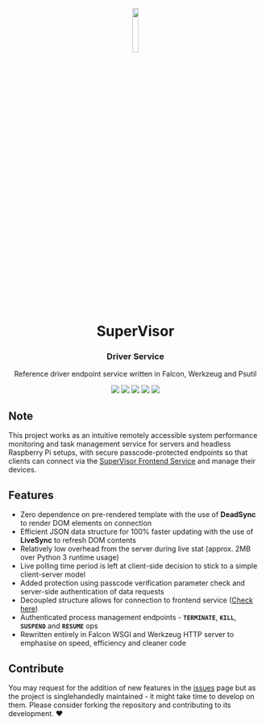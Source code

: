 <p align="center">
  <img width="15%" src="https://github.com/t0xic0der/supervisor-frontend-service/blob/initial-documentation/pictures/mainicon.svg" />
</p>

<h1 align="center">SuperVisor</h1>
<h3 align="center">Driver Service</h3>
<p align="center">Reference driver endpoint service written in Falcon, Werkzeug and Psutil</p>

<p align="center">
    <img src="https://img.shields.io/github/issues/t0xic0der/supervisor-driver-service?style=flat-square&logo=appveyor&color=teal">
    <img src="https://img.shields.io/github/forks/t0xic0der/supervisor-driver-service?style=flat-square&logo=appveyor&color=teal">
    <img src="https://img.shields.io/github/stars/t0xic0der/supervisor-driver-service?style=flat-square&logo=appveyor&color=teal">
    <img src="https://img.shields.io/github/license/t0xic0der/supervisor-driver-service?style=flat-square&logo=appveyor&color=teal">
    <img src="https://img.shields.io/github/watchers/t0xic0der/supervisor-driver-service?style=flat-square&color=teal&logo=appveyor">
</p>

## Note
This project works as an intuitive remotely accessible system performance monitoring and task management service for servers and headless Raspberry Pi setups, with secure passcode-protected endpoints so that clients can connect via the [SuperVisor Frontend Service](https://github.com/t0xic0der/supervisor-frontend-service/) and manage their devices.

## Features
- Zero dependence on pre-rendered template with the use of **DeadSync** to render DOM elements on connection
- Efficient JSON data structure for 100% faster updating with the use of **LiveSync** to refresh DOM contents
- Relatively low overhead from the server during live stat (approx. 2MB over Python 3 runtime usage)
- Live polling time period is left at client-side decision to stick to a simple client-server model
- Added protection using passcode verification parameter check and server-side authentication of data requests
- Decoupled structure allows for connection to frontend service ([Check here](https://github.com/t0xic0der/supervisor-frontend-service))
- Authenticated process management endpoints - **`TERMINATE`**, **`KILL`**, **`SUSPEND`** and **`RESUME`** ops
- Rewritten entirely in Falcon WSGI and Werkzeug HTTP server to emphasise on speed, efficiency and cleaner code

## Contribute
You may request for the addition of new features in the [issues](https://github.com/t0xic0der/supervisor-driver-service/issues) page but as the project is singlehandedly maintained - it might take time to develop on them. Please consider forking the repository and contributing to its development. :heart:
